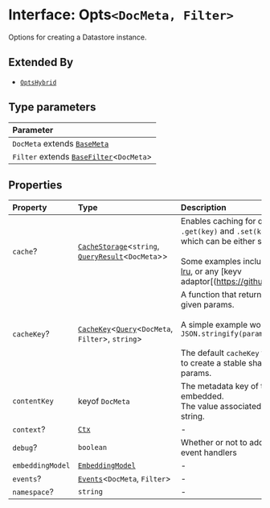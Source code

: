# Interface: Opts`<DocMeta, Filter>`

Options for creating a Datastore instance.

## Extended By

- [`OptsHybrid`](OptsHybrid.md)

## Type parameters

| Parameter |
| :------ |
| `DocMeta` extends [`BaseMeta`](../type-aliases/BaseMeta.md) |
| `Filter` extends [`BaseFilter`](../type-aliases/BaseFilter.md)\<`DocMeta`\> |

## Properties

| Property | Type | Description | Source |
| :------ | :------ | :------ | :------ |
| `cache`? | [`CacheStorage`](../../../type-aliases/CacheStorage.md)\<`string`, [`QueryResult`](QueryResult.md)\<`DocMeta`\>\> | Enables caching for queries. Must implement `.get(key)` and `.set(key, value)`, both of which can be either sync or async.<br /><br />Some examples include: `new Map()`, [quick-lru](https://github.com/sindresorhus/quick-lru), or any [keyv adaptor[(https://github.com/jaredwray/keyv). | [src/datastore/types.ts:95](https://github.com/dexaai/llm-tools/blob/5018eae/src/datastore/types.ts#L95) |
| `cacheKey`? | [`CacheKey`](../../../type-aliases/CacheKey.md)\<[`Query`](Query.md)\<`DocMeta`, `Filter`\>, `string`\> | A function that returns a cache key for the given params.<br /><br />A simple example would be: `(params) => JSON.stringify(params)`<br /><br />The default `cacheKey` function uses [hash-obj](https://github.com/sindresorhus/hash-obj) to create a stable sha256 hash of the params. | [src/datastore/types.ts:89](https://github.com/dexaai/llm-tools/blob/5018eae/src/datastore/types.ts#L89) |
| `contentKey` | keyof `DocMeta` | The metadata key of the content that is embedded.<br />The value associated with the key must be a string. | [src/datastore/types.ts:79](https://github.com/dexaai/llm-tools/blob/5018eae/src/datastore/types.ts#L79) |
| `context`? | [`Ctx`](../type-aliases/Ctx.md) | - | [src/datastore/types.ts:97](https://github.com/dexaai/llm-tools/blob/5018eae/src/datastore/types.ts#L97) |
| `debug`? | `boolean` | Whether or not to add default `console.log` event handlers | [src/datastore/types.ts:99](https://github.com/dexaai/llm-tools/blob/5018eae/src/datastore/types.ts#L99) |
| `embeddingModel` | [`EmbeddingModel`](../../../classes/EmbeddingModel.md) | - | [src/datastore/types.ts:81](https://github.com/dexaai/llm-tools/blob/5018eae/src/datastore/types.ts#L81) |
| `events`? | [`Events`](Events.md)\<`DocMeta`, `Filter`\> | - | [src/datastore/types.ts:96](https://github.com/dexaai/llm-tools/blob/5018eae/src/datastore/types.ts#L96) |
| `namespace`? | `string` | - | [src/datastore/types.ts:80](https://github.com/dexaai/llm-tools/blob/5018eae/src/datastore/types.ts#L80) |
